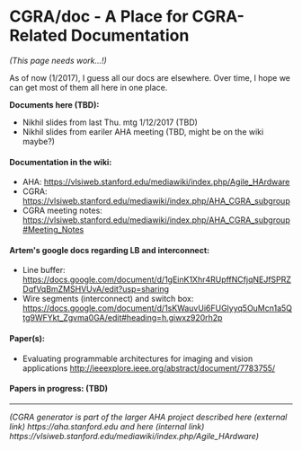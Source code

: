 # CGRA/doc - A Place for CGRA-Related Documentation

<i>(This page needs work...!)</i>

As of now (1/2017), I guess all our docs are elsewhere.  Over time, I hope we
can get most of them all here in one place.

<b>Documents here (TBD):</b>
* Nikhil slides from last Thu. mtg 1/12/2017 (TBD)
* Nikhil slides from eariler AHA meeting (TBD, might be on the wiki maybe?)



#### Documentation in the wiki:
* AHA: https://vlsiweb.stanford.edu/mediawiki/index.php/Agile_HArdware
* CGRA: https://vlsiweb.stanford.edu/mediawiki/index.php/AHA_CGRA_subgroup
* CGRA meeting notes: https://vlsiweb.stanford.edu/mediawiki/index.php/AHA_CGRA_subgroup#Meeting_Notes


#### Artem's google docs regarding LB and interconnect:
* Line buffer: https://docs.google.com/document/d/1gEinK1Xhr4RUpffNCfjqNEJfSPRZDqfVqBmZMSHVUvA/edit?usp=sharing
* Wire segments (interconnect) and switch box: https://docs.google.com/document/d/1sKWauvUi6FUGlyyq5OuMcn1a5Qtg9WFYkt_Zgvma0GA/edit#heading=h.giwxz920rh2p


#### Paper(s):
* Evaluating programmable architectures for imaging and vision applications http://ieeexplore.ieee.org/abstract/document/7783755/ 

#### Papers in progress: (TBD)


-----
<i>
(CGRA generator is part of the larger AHA project described here (external link)
https://aha.stanford.edu
and here (internal link)
https://vlsiweb.stanford.edu/mediawiki/index.php/Agile_HArdware)
</i>

